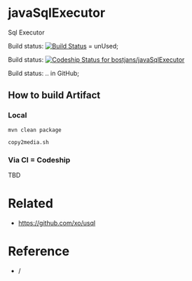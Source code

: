 # javaSqlExecutor

Sql Executor

Build status: [![Build Status](https://travis-ci.org/bostjans/javaSqlExecutor.svg?branch=master)](https://travis-ci.org/bostjans/javaSqlExecutor) = unUsed;

Build status: [![Codeship Status for bostjans/javaSqlExecutor](https://app.codeship.com/projects/d5440e50-507e-0137-d1ab-4a6287d94fd4/status?branch=master)](https://app.codeship.com/projects/340009)

Build status: .. in GitHub;


## How to build Artifact

### Local

`mvn clean package`

`copy2media.sh`


### Via CI = Codeship

TBD


# Related

* https://github.com/xo/usql


# Reference

* /
